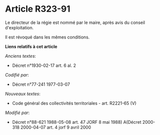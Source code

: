 # Article R323-91

Le directeur de la régie est nommé par le maire, après avis du conseil d'exploitation.

Il est révoqué dans les mêmes conditions.

**Liens relatifs à cet article**

_Anciens textes_:

  - Décret n°1930-02-17 art. 6 al. 2

_Codifié par_:

  - Décret n°77-241 1977-03-07

_Nouveaux textes_:

  - Code général des collectivités territoriales - art. R2221-65 (V)

_Modifié par_:

  - Décret n°88-621 1988-05-08 art. 47 JORF 8 mai 1988) A(Décret 2000-318 2000-04-07 art. 4 jorf 9 avril 2000
